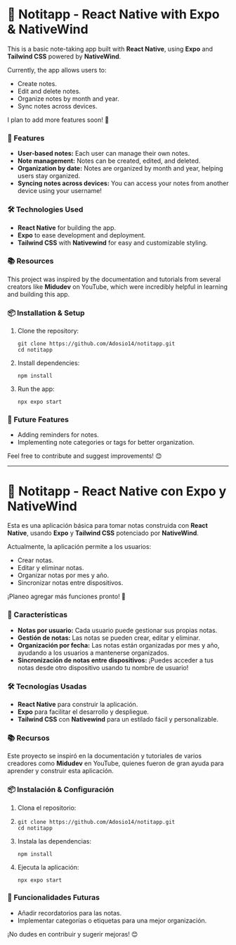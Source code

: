 # 📝 Notitapp - React Native with Expo & NativeWind

This is a basic note-taking app built with **React Native**, using **Expo** and **Tailwind CSS** powered by **NativeWind**.

Currently, the app allows users to:
- Create notes.
- Edit and delete notes.
- Organize notes by month and year.
- Sync notes across devices.


I plan to add more features soon! 🚀

### 🌟 Features
- **User-based notes:** Each user can manage their own notes.
- **Note management:** Notes can be created, edited, and deleted.
- **Organization by date:** Notes are organized by month and year, helping users stay organized.
- **Syncing notes across devices:** You can access your notes from another device using your username!

### 🛠️ Technologies Used
- **React Native** for building the app.
- **Expo** to ease development and deployment.
- **Tailwind CSS** with **Nativewind** for easy and customizable styling.

### 📚 Resources
This project was inspired by the documentation and tutorials from several creators like **Midudev** on YouTube, which were incredibly helpful in learning and building this app.

### 📦 Installation & Setup

1. Clone the repository:
   
   ```
   git clone https://github.com/Adosio14/notitapp.git
   cd notitapp
   ```
3. Install dependencies:
   
   ```
   npm install
   ```
5. Run the app:
   
   ```
   npx expo start
   ```

### 🚀 Future Features
- Adding reminders for notes.
- Implementing note categories or tags for better organization.

Feel free to contribute and suggest improvements! 😊

---

# 📝 Notitapp - React Native con Expo y NativeWind

Esta es una aplicación básica para tomar notas construida con **React Native**, usando **Expo** y **Tailwind CSS** potenciado por **NativeWind**.

Actualmente, la aplicación permite a los usuarios:
- Crear notas.
- Editar y eliminar notas.
- Organizar notas por mes y año.
- Sincronizar notas entre dispositivos.


¡Planeo agregar más funciones pronto! 🚀

### 🌟 Características
- **Notas por usuario:** Cada usuario puede gestionar sus propias notas.
- **Gestión de notas:** Las notas se pueden crear, editar y eliminar.
- **Organización por fecha:** Las notas están organizadas por mes y año, ayudando a los usuarios a mantenerse organizados.
- **Sincronización de notas entre dispositivos:** ¡Puedes acceder a tus notas desde otro dispositivo usando tu nombre de usuario!

### 🛠️ Tecnologías Usadas
- **React Native** para construir la aplicación.
- **Expo** para facilitar el desarrollo y despliegue.
- **Tailwind CSS** con **Nativewind** para un estilado fácil y personalizable.

### 📚 Recursos
Este proyecto se inspiró en la documentación y tutoriales de varios creadores como **Midudev** en YouTube, quienes fueron de gran ayuda para aprender y construir esta aplicación.

### 📦 Instalación & Configuración

1. Clona el repositorio:
2. 
   ```
   git clone https://github.com/Adosio14/notitapp.git
   cd notitapp
   ```
3. Instala las dependencias:
   
   ```
   npm install
   ```
4. Ejecuta la aplicación:
   
   ```
   npx expo start
   ```

### 🚀 Funcionalidades Futuras
- Añadir recordatorios para las notas.
- Implementar categorías o etiquetas para una mejor organización.

¡No dudes en contribuir y sugerir mejoras! 😊
